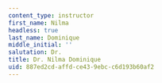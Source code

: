 ```yaml
---
content_type: instructor
first_name: Nilma
headless: true
last_name: Dominique
middle_initial: ''
salutation: Dr.
title: Dr. Nilma Dominique
uid: 887ed2cd-affd-ce43-9ebc-c6d193b60af2
---
```

